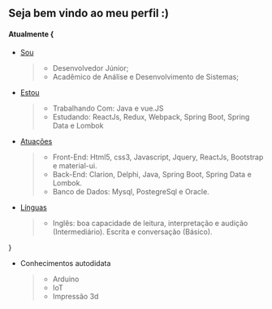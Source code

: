 ## Seja bem vindo ao meu perfil :)

#### Atualmente {

 * [Sou](#Sou)
   > * Desenvolvedor Júnior;
   > * Acadêmico de Análise e Desenvolvimento de Sistemas;

 * [Estou](#Estou)
   > * Trabalhando Com: Java e vue.JS
   > * Estudando: ReactJs, Redux, Webpack, Spring Boot, Spring Data e Lombok
   
 * [Atuações](#Atuações)
   > * Front-End: Html5, css3, Javascript, Jquery, ReactJs, Bootstrap e material-ui.
   > * Back-End: Clarion, Delphi, Java, Spring Boot, Spring Data e Lombok.
   > * Banco de Dados: Mysql, PostegreSql e Oracle.
   
 * [Línguas](#Línguas)
   > * Inglês: boa capacidade de leitura, interpretação e audição (Intermediário). Escrita e conversação (Básico).

}
 
* Conhecimentos autodidata
  > * Arduino
  > * IoT
  > * Impressão 3d
  
